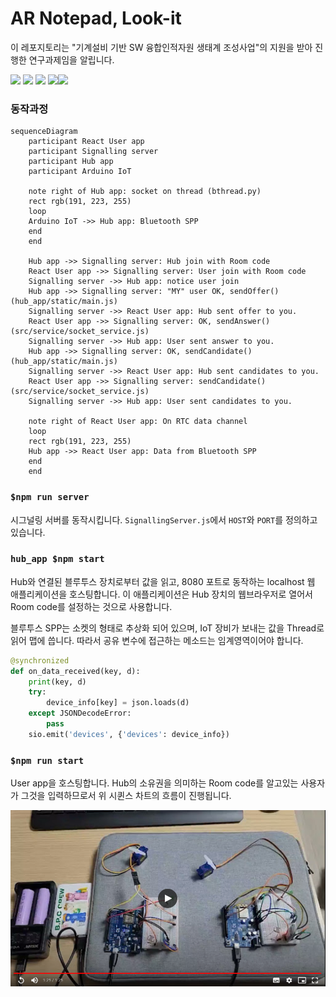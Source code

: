 # AR Notepad, Look-it

이 레포지토리는 "기계설비 기반 SW 융합인적자원 생태계 조성사업"의 지원을 받아 진행한 연구과제임을 알립니다.

<img src="https://img.shields.io/badge/WebRTC-333333?style=flat-square&logo=WebRTC&logoColor=white"/> <img src="https://img.shields.io/badge/React.js-61DAFB?style=flat-square&logo=React&logoColor=black"/> <img src="https://img.shields.io/badge/Node.js-339933?style=flat-square&logo=Node.js&logoColor=white"/> <img src="https://img.shields.io/badge/Socket.io-010101?style=flat-square&logo=Socket.io&logoColor=white"/><img src="https://img.shields.io/badge/Arduino-00979D?style=flat-square&logo=Arduino&logoColor=white"/>


### 동작과정

```mermaid
sequenceDiagram
    participant React User app
    participant Signalling server
    participant Hub app
    participant Arduino IoT
    
    note right of Hub app: socket on thread (bthread.py)
    rect rgb(191, 223, 255)
    loop
    Arduino IoT ->> Hub app: Bluetooth SPP
    end
    end

    Hub app ->> Signalling server: Hub join with Room code
    React User app ->> Signalling server: User join with Room code
    Signalling server ->> Hub app: notice user join
    Hub app ->> Signalling server: "MY" user OK, sendOffer() (hub_app/static/main.js)
    Signalling server ->> React User app: Hub sent offer to you.
    React User app ->> Signalling server: OK, sendAnswer() (src/service/socket_service.js)
    Signalling server ->> Hub app: User sent answer to you.
    Hub app ->> Signalling server: OK, sendCandidate() (hub_app/static/main.js)
    Signalling server ->> React User app: Hub sent candidates to you.
    React User app ->> Signalling server: sendCandidate() (src/service/socket_service.js)
    Signalling server ->> Hub app: User sent candidates to you.

    note right of React User app: On RTC data channel
    loop
    rect rgb(191, 223, 255)
    Hub app ->> React User app: Data from Bluetooth SPP
    end
    end
```


### `$npm run server`
시그널링 서버를 동작시킵니다. `SignallingServer.js`에서 `HOST`와 `PORT`를 정의하고 있습니다.


### `hub_app $npm start`
Hub와 연결된 블루투스 장치로부터 값을 읽고, 8080 포트로 동작하는 localhost 웹 애플리케이션을 호스팅합니다.
이 애플리케이션은 Hub 장치의 웹브라우저로 열어서 Room code를 설정하는 것으로 사용합니다.

블루투스 SPP는 소켓의 형태로 추상화 되어 있으며, IoT 장비가 보내는 값을 Thread로 읽어 맵에 씁니다.
따라서 공유 변수에 접근하는 메소드는 임계영역이어야 합니다.
```python
@synchronized
def on_data_received(key, d):
    print(key, d)
    try:
        device_info[key] = json.loads(d)
    except JSONDecodeError:
        pass
    sio.emit('devices', {'devices': device_info})
```

### `$npm run start`
User app을 호스팅합니다. Hub의 소유권을 의미하는 Room code를 알고있는 사용자가 
그것을 입력하므로서 위 시퀸스 차트의 흐름이 진행됩니다.

<a href="https://drive.google.com/file/d/1M7-BiaK1IxjQ4y7lGCl_ZAyABGZhthBv/view?usp=sharing" title="Link Title"><img src="./img/img.png" alt="데모영상" /></a>